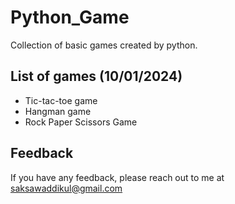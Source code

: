 # Python_Game
Collection of basic games created by python.

## List of games (10/01/2024)
- Tic-tac-toe game
- Hangman game
- Rock Paper Scissors Game

## Feedback

If you have any feedback, please reach out to me at saksawaddikul@gmail.com
